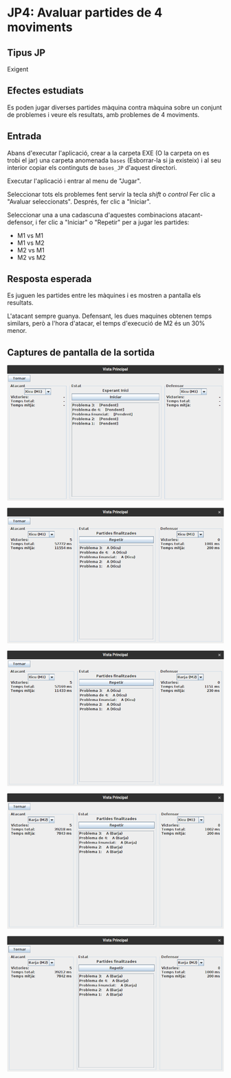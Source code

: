# JP4: Avaluar partides de 4 moviments

## Tipus JP

Exigent

## Efectes estudiats

Es poden jugar diverses partides màquina contra màquina sobre un conjunt de problemes i veure els resultats, amb problemes de 4 moviments.

## Entrada

Abans d'executar l'aplicació, crear a la carpeta EXE (O la carpeta on es trobi el jar) una carpeta anomenada `bases` (Esborrar-la si ja existeix) i al seu interior copiar els continguts de `bases_JP` d'aquest directori.

Executar l'aplicació i entrar al menu de "Jugar".

Seleccionar tots els problemes fent servir la tecla _shift_ o _control_
Fer clic a "Avaluar seleccionats". Després, fer clic a "Iniciar".

Seleccionar una a una cadascuna d'aquestes combinacions atacant-defensor, i fer clic a "Iniciar" o "Repetir" per a jugar les partides:

- M1 vs M1
- M1 vs M2
- M2 vs M1
- M2 vs M2

## Resposta esperada

Es juguen les partides entre les màquines i es mostren a pantalla els resultats.

L'atacant sempre guanya. Defensant, les dues maquines obtenen temps similars, però a l'hora d'atacar, el temps d'execució de M2 és un 30% menor.

## Captures de pantalla de la sortida

![Vista inicial](../imatges_JP/mvm_4_ini.png)

![Resultats M1 vs M1](../imatges_JP/mvm_4_1.png)

![Resultats M1 vs M2](../imatges_JP/mvm_4_2.png)

![Resultats M2 vs M1](../imatges_JP/mvm_4_3.png)

![Resultats M2 vs M2](../imatges_JP/mvm_4_4.png)
